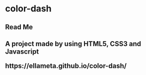 # color-dash

<h2>Read Me<h2>
  
  <p>A project made by using <strong>HTML5, CSS3 and Javascript</strong></p>
https://ellameta.github.io/color-dash/
  
  
